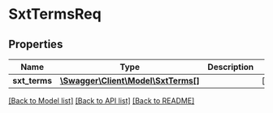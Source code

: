 # SxtTermsReq

## Properties
Name | Type | Description | Notes
------------ | ------------- | ------------- | -------------
**sxt_terms** | [**\Swagger\Client\Model\SxtTerms[]**](SxtTerms.md) |  | [optional] 

[[Back to Model list]](../README.md#documentation-for-models) [[Back to API list]](../README.md#documentation-for-api-endpoints) [[Back to README]](../README.md)


